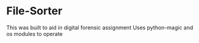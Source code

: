 # File-Sorter
This was built to aid in digital forensic assignment
Uses python-magic and os modules to operate

